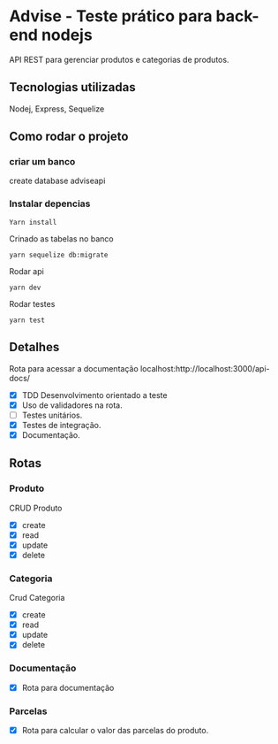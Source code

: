 # Advise - Teste prático para back-end nodejs

API REST para gerenciar produtos e categorias de produtos. 

## Tecnologias utilizadas
Nodej, Express, Sequelize

## Como rodar o projeto
### criar um banco
create database adviseapi
### Instalar depencias

    Yarn install

Crinado as tabelas no banco

    yarn sequelize db:migrate

Rodar api

    yarn dev

Rodar testes

    yarn test
    
## Detalhes

Rota para acessar a documentação localhost:http://localhost:3000/api-docs/

- [x] TDD Desenvolvimento orientado a teste
- [x] Uso de validadores na rota.
- [ ] Testes unitários.
- [x] Testes de integração.
- [x] Documentação.
 
## Rotas

### Produto
CRUD Produto
- [x] create
- [x] read
- [x] update
- [x] delete

### Categoria
Crud Categoria
- [x] create
- [x] read
- [x] update
- [x] delete

### Documentação
- [x] Rota para documentação
### Parcelas 
- [x] Rota para calcular o valor das parcelas do produto.
